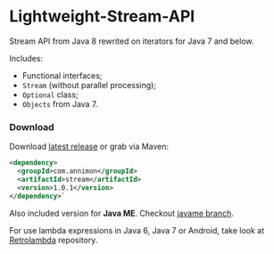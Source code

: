 Lightweight-Stream-API
======================

Stream API from Java 8 rewrited on iterators for Java 7 and below.

Includes:
 + Functional interfaces;
 + `Stream` (without parallel processing);
 + `Optional` class;
 + `Objects` from Java 7.

### Download

Download [latest release](https://github.com/aNNiMON/Lightweight-Stream-API/releases) or grab via Maven:
```xml
<dependency>
  <groupId>com.annimon</groupId>
  <artifactId>stream</artifactId>
  <version>1.0.1</version>
</dependency>`
```

Also included version for **Java ME**. Checkout [javame branch](https://github.com/aNNiMON/Lightweight-Stream-API/tree/javame).

For use lambda expressions in Java 6, Java 7 or Android, take look at [Retrolambda](https://github.com/orfjackal/retrolambda) repository.
